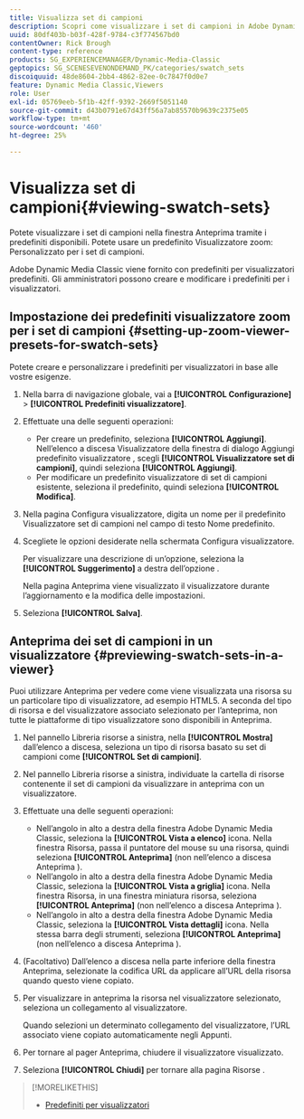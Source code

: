 ```yaml
---
title: Visualizza set di campioni
description: Scopri come visualizzare i set di campioni in Adobe Dynamic Media Classic.
uuid: 80df403b-b03f-428f-9784-c3f774567bd0
contentOwner: Rick Brough
content-type: reference
products: SG_EXPERIENCEMANAGER/Dynamic-Media-Classic
geptopics: SG_SCENESEVENONDEMAND_PK/categories/swatch_sets
discoiquuid: 48de8604-2bb4-4862-82ee-0c7847f0d0e7
feature: Dynamic Media Classic,Viewers
role: User
exl-id: 05769eeb-5f1b-42ff-9392-2669f5051140
source-git-commit: d43b0791e67d43ff56a7ab85570b9639c2375e05
workflow-type: tm+mt
source-wordcount: '460'
ht-degree: 25%

---
```


# Visualizza set di campioni{#viewing-swatch-sets}

Potete visualizzare i set di campioni nella finestra Anteprima tramite i predefiniti disponibili. Potete usare un predefinito Visualizzatore zoom: Personalizzato per i set di campioni.

Adobe Dynamic Media Classic viene fornito con predefiniti per visualizzatori predefiniti. Gli amministratori possono creare e modificare i predefiniti per i visualizzatori.

## Impostazione dei predefiniti visualizzatore zoom per i set di campioni {#setting-up-zoom-viewer-presets-for-swatch-sets}

Potete creare e personalizzare i predefiniti per visualizzatori in base alle vostre esigenze.

1. Nella barra di navigazione globale, vai a **[!UICONTROL Configurazione]** > **[!UICONTROL Predefiniti visualizzatore]**.
1. Effettuate una delle seguenti operazioni:

   * Per creare un predefinito, seleziona **[!UICONTROL Aggiungi]**. Nell’elenco a discesa Visualizzatore della finestra di dialogo Aggiungi predefinito visualizzatore , scegli **[!UICONTROL Visualizzatore set di campioni]**, quindi seleziona **[!UICONTROL Aggiungi]**.
   * Per modificare un predefinito visualizzatore di set di campioni esistente, seleziona il predefinito, quindi seleziona **[!UICONTROL Modifica]**.

1. Nella pagina Configura visualizzatore, digita un nome per il predefinito Visualizzatore set di campioni nel campo di testo Nome predefinito.
1. Scegliete le opzioni desiderate nella schermata Configura visualizzatore.

   Per visualizzare una descrizione di un’opzione, seleziona la **[!UICONTROL Suggerimento]** a destra dell’opzione .

   Nella pagina Anteprima viene visualizzato il visualizzatore durante l’aggiornamento e la modifica delle impostazioni.

1. Seleziona **[!UICONTROL Salva]**.

## Anteprima dei set di campioni in un visualizzatore {#previewing-swatch-sets-in-a-viewer}

Puoi utilizzare Anteprima per vedere come viene visualizzata una risorsa su un particolare tipo di visualizzatore, ad esempio HTML5. A seconda del tipo di risorsa e del visualizzatore associato selezionato per l’anteprima, non tutte le piattaforme di tipo visualizzatore sono disponibili in Anteprima.

1. Nel pannello Libreria risorse a sinistra, nella **[!UICONTROL Mostra]** dall’elenco a discesa, seleziona un tipo di risorsa basato su set di campioni come **[!UICONTROL Set di campioni]**.
1. Nel pannello Libreria risorse a sinistra, individuate la cartella di risorse contenente il set di campioni da visualizzare in anteprima con un visualizzatore.
1. Effettuate una delle seguenti operazioni:

   * Nell’angolo in alto a destra della finestra Adobe Dynamic Media Classic, seleziona la **[!UICONTROL Vista a elenco]** icona. Nella finestra Risorsa, passa il puntatore del mouse su una risorsa, quindi seleziona **[!UICONTROL Anteprima]** (non nell’elenco a discesa Anteprima ).
   * Nell’angolo in alto a destra della finestra Adobe Dynamic Media Classic, seleziona la **[!UICONTROL Vista a griglia]** icona. Nella finestra Risorsa, in una finestra miniatura risorsa, seleziona **[!UICONTROL Anteprima]** (non nell’elenco a discesa Anteprima ).
   * Nell’angolo in alto a destra della finestra Adobe Dynamic Media Classic, seleziona la **[!UICONTROL Vista dettagli]** icona. Nella stessa barra degli strumenti, seleziona **[!UICONTROL Anteprima]** (non nell’elenco a discesa Anteprima ).

1. (Facoltativo) Dall’elenco a discesa nella parte inferiore della finestra Anteprima, selezionate la codifica URL da applicare all’URL della risorsa quando questo viene copiato.
1. Per visualizzare in anteprima la risorsa nel visualizzatore selezionato, seleziona un collegamento al visualizzatore.

   Quando selezioni un determinato collegamento del visualizzatore, l’URL associato viene copiato automaticamente negli Appunti.

1. Per tornare al pager Anteprima, chiudere il visualizzatore visualizzato.
1. Seleziona **[!UICONTROL Chiudi]** per tornare alla pagina Risorse .

>[!MORELIKETHIS]
>
>* [Predefiniti per visualizzatori](application-setup.md#viewer_presets)

